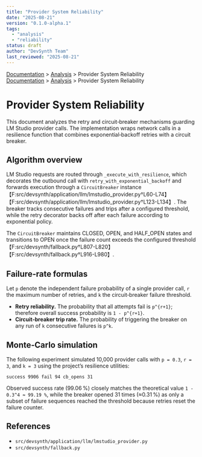 ```yaml
---
title: "Provider System Reliability"
date: "2025-08-21"
version: "0.1.0-alpha.1"
tags:
  - "analysis"
  - "reliability"
status: draft
author: "DevSynth Team"
last_reviewed: "2025-08-21"
---
```

<div class="breadcrumbs">
<a href="../index.md">Documentation</a> &gt; <a href="index.md">Analysis</a> &gt; Provider System Reliability
</div>

<div class="breadcrumbs">
<a href="../index.md">Documentation</a> &gt; <a href="index.md">Analysis</a> &gt; Provider System Reliability
</div>

# Provider System Reliability

This document analyzes the retry and circuit‑breaker mechanisms guarding LM Studio provider calls. The implementation wraps network calls in a resilience function that combines exponential‑backoff retries with a circuit breaker.

## Algorithm overview

LM Studio requests are routed through `_execute_with_resilience`, which decorates the outbound call with `retry_with_exponential_backoff` and forwards execution through a `CircuitBreaker` instance【F:src/devsynth/application/llm/lmstudio_provider.py†L60-L74】【F:src/devsynth/application/llm/lmstudio_provider.py†L123-L134】. The breaker tracks consecutive failures and trips after a configured threshold, while the retry decorator backs off after each failure according to exponential policy.

The `CircuitBreaker` maintains CLOSED, OPEN, and HALF_OPEN states and transitions to OPEN once the failure count exceeds the configured threshold【F:src/devsynth/fallback.py†L807-L820】【F:src/devsynth/fallback.py†L916-L980】.

## Failure‑rate formulas

Let `p` denote the independent failure probability of a single provider call, `r` the maximum number of retries, and `k` the circuit‑breaker failure threshold.

* **Retry reliability.** The probability that all attempts fail is `p^{r+1}`; therefore overall success probability is `1 - p^{r+1}`.
* **Circuit‑breaker trip rate.** The probability of triggering the breaker on any run of `k` consecutive failures is `p^k`.

## Monte‑Carlo simulation

The following experiment simulated 10,000 provider calls with `p = 0.3`, `r = 3`, and `k = 3` using the project’s resilience utilities:

```text
success 9906 fail 94 cb_opens 31
```

Observed success rate (99.06 %) closely matches the theoretical value `1 - 0.3^4 ≈ 99.19 %`, while the breaker opened 31 times (≈0.31 %) as only a subset of failure sequences reached the threshold because retries reset the failure counter.

## References

* `src/devsynth/application/llm/lmstudio_provider.py`
* `src/devsynth/fallback.py`
